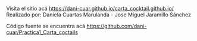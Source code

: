 Visita el sitio acá https://dani-cuar.github.io/carta_cocktail.github.io/
Realizado por: Daniela Cuartas Marulanda - Jose Miguel Jaramillo Sánchez

Código fuente se encuentra acá https://github.com/dani-cuar/Practica1_Carta_coctails
